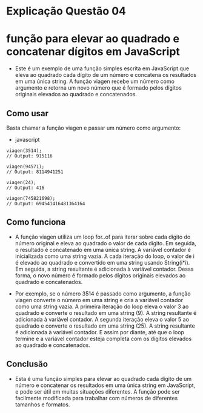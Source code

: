 # Explicação Questão 04

# função para elevar ao quadrado e concatenar dígitos em JavaScript

- Este é um exemplo de uma função simples escrita em JavaScript que eleva ao quadrado cada dígito de um número e concatena os resultados em uma única string. A função viagen recebe um número como argumento e retorna um novo número que é formado pelos dígitos originais elevados ao quadrado e concatenados.

## Como usar

Basta chamar a função viagen e passar um número como argumento:

- javascript

```
viagen(3514);
// Output: 915116

viagen(94571);
// Output: 8114941251

viagen(24);
// Output: 416

viagen(745821698);
// Output: 694541416481364164
```

## Como funciona

- A função viagen utiliza um loop for..of para iterar sobre cada dígito do número original e eleva ao quadrado o valor de cada dígito. Em seguida, o resultado é concatenado em uma única string. A variável contador é inicializada como uma string vazia. A cada iteração do loop, o valor de i é elevado ao quadrado e convertido em uma string usando String(i\*i). Em seguida, a string resultante é adicionada à variável contador. Dessa forma, o novo número é formado pelos dígitos originais elevados ao quadrado e concatenados.

- Por exemplo, se o número 3514 é passado como argumento, a função viagen converte o número em uma string e cria a variável contador como uma string vazia. A primeira iteração do loop eleva o valor 3 ao quadrado e converte o resultado em uma string (9). A string resultante é adicionada à variável contador. A segunda iteração eleva o valor 5 ao quadrado e converte o resultado em uma string (25). A string resultante é adicionada à variável contador. E assim por diante, até que o loop termine e a variável contador esteja completa com os dígitos elevados ao quadrado e concatenados.

## Conclusão

- Esta é uma função simples para elevar ao quadrado cada dígito de um número e concatenar os resultados em uma única string em JavaScript, e pode ser útil em muitas situações diferentes. A função pode ser facilmente modificada para trabalhar com números de diferentes tamanhos e formatos.
